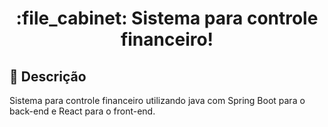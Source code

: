 <h1 align="center">:file_cabinet: Sistema para controle financeiro!</h1>

## :memo: Descrição
Sistema para controle financeiro utilizando java com Spring Boot para o back-end e React para o front-end.
